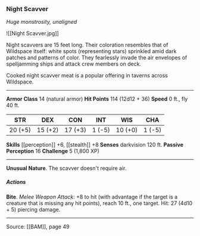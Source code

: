 ### Night Scavver
_Huge monstrosity, unaligned_

![[Night Scavver.jpg]]

Night scavvers are 15 feet long. Their coloration resembles that of Wildspace itself: white spots (representing stars) sprinkled amid dark patches and patterns of color. They fearlessly invade the air envelopes of spelljamming ships and attack crew members on deck.

Cooked night scavver meat is a popular offering in taverns across Wildspace.




---

**Armor Class** 14 (natural armor)
**Hit Points** 114 (12d12 + 36)
**Speed** 0 ft., fly 40 ft.

| STR     | DEX     | CON     | INT     | WIS     | CHA     |
|---------|---------|---------|---------|---------|---------|
| 20 (+5) | 15 (+2) | 17 (+3) | 1 (-5) | 10 (+0) | 1 (-5) |

**Skills** [[perception]] +6, [[stealth]] +8
**Senses** darkvision 120 ft.
**Passive Perception** 16
**Challenge** 5 (1,800 XP)

---

**Unusual Nature**. The scavver doesn't require air.

##### Actions
**Bite**. _Melee Weapon Attack:_ +8 to hit (with advantage if the target is a creature that is missing any hit points), reach 10 ft., one target. Hit: 27 (4d10 + 5) piercing damage.


---

Source: [[BAM]], page 49